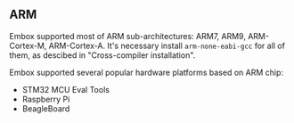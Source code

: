 ## ARM

Embox supported most of ARM sub-architectures: ARM7, ARM9, ARM-Cortex-M, ARM-Cortex-A. It's necessary install `arm-none-eabi-gcc` for all of them, as descibed in "Cross-compiler installation".

Embox supported several popular hardware platforms based on ARM chip:

* STM32 MCU Eval Tools
* Raspberry Pi
* BeagleBoard

